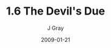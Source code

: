 ---
title: '1.6 The Devil''s Due'
alt: 'Mysteries of the Arcana'
date: '2009-01-21'
author: 'J Gray'
artist: 'Keira'
chapter: '1 More Heavens and Earths'
filler: false
---